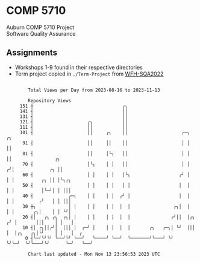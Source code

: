 # COMP 5710
Auburn COMP 5710 Project  
Software Quality Assurance

## Assignments
- Workshops 1-9 found in their respective directories
- Term project copied in `./Term-Project` from [WFH-SQA2022](https://github.com/wumphlett/WFH-SQA2022-AUBURN)

```

        Total Views per Day from 2023-08-16 to 2023-11-13

        Repository Views
     151 ┼                                 ╭╮
     141 ┤                                 ││
     131 ┤                                 ││
     121 ┤                    ╭╮           ││
     111 ┤                    ││           ││
     101 ┤                    ││     ╭╮    ││                    ╭─╮     ╭╮
      91 ┤                    ││     ││    ││                    │ │     ││
      81 ┤                    ││     │╰╮   ││                    │ │     ││                ╭╮
      70 ┤                    │╰╮    │ │   ││                    │ │    ╭╯│             ╭╮ ││
      60 ┤                    │ │    │ │   │╰╮                  ╭╯ │    │ │          ╭╮ ││ │╰╮╭╮
      50 ┤                    │ │    │ │   │ │                  │  │    │ │          │╰─╯│ │ │││
      40 ┤             ╭─╮    │ │    │ │  ╭╯ │                  │  │    │ │         ╭╯   │ │ │││
      30 ┼╮            │ │    │ │    │ │  │  │                ╭╮│  │    │ │       ╭╮│    │ │ ╰╯│
      20 ┤│   ╭╮ ╭╮  ╭╮│ │    │ │    │ │  │  │               ╭╯││  │╭╮ ╭╯ │       │││    │ │   │
      10 ┤│ ╭╮││╭╯│  │││ │  ╭─╯ │    │ │  │  │       ╭╮   ╭─╮│ ╰╯  │││ │  │╭╮   ╭╮│╰╯    │ │   │  ╭
       0 ┤╰─╯╰╯╰╯ ╰──╯╰╯ ╰──╯   ╰────╯ ╰──╯  ╰───────╯╰───╯ ╰╯     ╰╯╰─╯  ╰╯╰───╯╰╯      ╰─╯   ╰──╯

        Chart last updated - Mon Nov 13 23:56:53 2023 UTC
        
```

